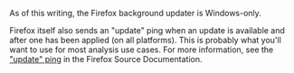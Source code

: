 As of this writing, the Firefox background updater is Windows-only.

Firefox itself also sends an "update" ping when an update is available and after one has been applied (on all platforms).
This is probably what you'll want to use for most analysis use cases. 
For more information, see the ["update" ping](https://firefox-source-docs.mozilla.org/toolkit/components/telemetry/data/update-ping.html) in the Firefox Source Documentation.
